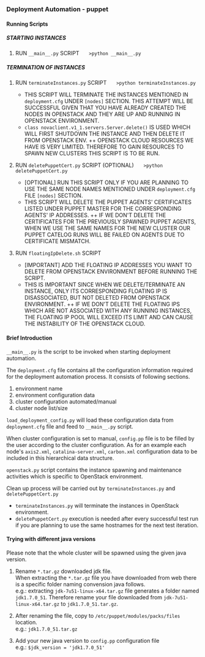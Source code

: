 ### Deployment Automation - puppet

#### Running Scripts

##### STARTING INSTANCES

1. RUN `__main__.py` SCRIPT
`	>python __main__.py`
	
##### TERMINATION OF INSTANCES

1. RUN `terminateInstances.py` SCRIPT
`	>python terminateInstances.py`
	
      + THIS SCRIPT WILL TERMINATE THE INSTANCES MENTIONED IN `deployment.cfg`
	UNDER `[nodes]` SECTION. THIS ATTEMPT WILL BE SUCCESSFUL GIVEN THAT 
	YOU HAVE ALREADY CREATED THE NODES IN OPENSTACK AND THEY ARE UP AND
	RUNNING IN OPENSTACK ENVIRONMENT.
      + `class novaclient.v1_1.servers.Server.delete()` IS USED WHICH WILL 
	FIRST SHUTDOWN THE INSTANCE AND THEN DELETE IT FROM OPENSTACK ENV.
     ++ OPENSTACK CLOUD RESOURCES WE HAVE IS VERY LIMITED. THEREFORE TO GAIN
	RESOURCES TO SPAWN NEW CLUSTERS THIS SCRIPT IS TO BE RUN.

2. RUN `deletePuppetCert.py` SCRIPT (OPTIONAL)
`	>python deletePuppetCert.py`

      + [OPTIONAL] RUN THIS SCRIPT ONLY IF YOU ARE PLANNING TO USE THE SAME 
	NODE NAMES MENTIONED UNDER `deployment.cfg` FILE `[nodes]` SECTION.
      + THIS SCRIPT WILL DELETE THE PUPPET AGENTS' CERTIFICATES LISTED UNDER
	PUPPET MASTER FOR THE CORRESPONDING AGENTS' IP ADDRESSES.
     ++ IF WE DON'T DELETE THE CERTIFICATES FOR THE PREVIOUSLY SPAWNED PUPPET
	AGENTS, WHEN WE USE THE SAME NAMES FOR THE NEW CLUSTER OUR PUPPET 
	CATELOG RUNS WILL BE FAILED ON AGENTS DUE TO CERTIFICATE MISMATCH.
	
3. RUN `floatingIpDelete.sh` SCRIPT

      + [IMPORTANT] ADD THE FLOATING IP ADDRESSES YOU WANT TO DELETE FROM
	OPENSTACK ENVIRONMENT BEFORE RUNNING THE SCRIPT.
      + THIS IS IMPORTANT SINCE WHEN WE DELETE/TERMINATE AN INSTANCE, ONLY 
	ITS CORRESPONDING FLOATING IP IS DISASSOCIATED, BUT NOT DELETED FROM
	OPENSTACK ENVIRONMENT. 
     ++ IF WE DON'T DELETE THE FLOATING IPS WHICH ARE NOT ASSOCIATED WITH ANY
	RUNNING INSTANCES, THE FLOATING IP POOL WILL EXCEED ITS LIMIT AND 
	CAN CAUSE THE INSTABILITY OF THE OPENSTACK CLOUD.

#### Brief Introduction

`__main__.py` is the script to be invoked when starting deployment automation.

The `deployment.cfg` file contains all the configuration information required for the 
deployment automation process.
It consists of following sections.

1. environment name
2. environment configuration data
3. cluster configuration automated/manual
4. cluster node list/size

`load_deployment_config.py` will load these configuration data from `deployment.cfg` file
and feed to `__main__.py` script.

When cluster configuration is set to manual, `config.pp` file is to be filled by the user
according to the cluster configuration.
As for an example each node's `axis2.xml`, `catalina-server.xml`, `carbon.xml` configuration 
data to be included in this hierarchical data structure.

`openstack.py` script contains the instance spawning and maintenance activities which is
specific to OpenStack environment.

Clean up process will be carried out by `terminateInstances.py` and `deletePuppetCert.py`
* `terminateInstances.py` will terminate the instances in OpenStack environment.
* `deletePuppetCert.py` execution is needed after every successful test run if you are
planning to use the same hostnames for the next test iteration.

#### Trying with different java versions

Please note that the whole cluster will be spawned using the given java version.

1. Rename `*.tar.gz` downloaded jdk file.  
When extracting the `*.tar.gz` file you have downloaded from web there is a specific 
folder naming convension java follows.  
e.g.: extracting `jdk-7u51-linux-x64.tar.gz` file generates a folder named `jdk1.7.0_51`.
Therefore rename your file downloaded from `jdk-7u51-linux-x64.tar.gz` to `jdk1.7.0_51.tar.gz`.

2. After renaming the file, copy to `/etc/puppet/modules/packs/files` location.  
e.g.: `jdk1.7.0_51.tar.gz`

3. Add your new java version to `config.pp` configuration file  
e.g.: `$jdk_version = 'jdk1.7.0_51'`
